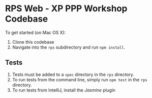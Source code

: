 # RPS Web - XP PPP Workshop Codebase

To get started (on Mac OS X):

1. Clone this codebase
1. Navigate into the `rps` subdirectory and run `npm install`.

## Tests
1. Tests must be added to a `spec` directory in the `rps` directory.
1. To run tests from the command line, simply run `npm test` in the `rps` directory.
1. To run tests from IntelliJ, install the *Jasmine* plugin